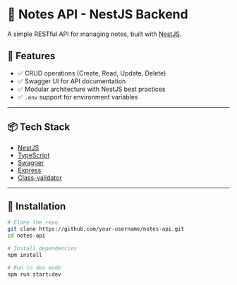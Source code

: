 # 📝 Notes API - NestJS Backend

A simple RESTful API for managing notes, built with [NestJS](https://nestjs.com/).

## 🚀 Features

- ✅ CRUD operations (Create, Read, Update, Delete)
- ✅ Swagger UI for API documentation
- ✅ Modular architecture with NestJS best practices
- ✅ `.env` support for environment variables

---

## 📦 Tech Stack

- [NestJS](https://nestjs.com/)
- [TypeScript](https://www.typescriptlang.org/)
- [Swagger](https://swagger.io/)
- [Express](https://expressjs.com/)
- [Class-validator](https://github.com/typestack/class-validator)

---

## 🔧 Installation

```bash
# Clone the repo
git clone https://github.com/your-username/notes-api.git
cd notes-api

# Install dependencies
npm install

# Run in dev mode
npm run start:dev
